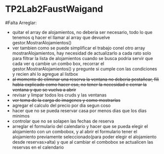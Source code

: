 # TP2Lab2FaustWaigand #

#Falta Arreglar:

- quitar el array de alojamientos, no deberia ser necesario, todo lo que tenemos q hacer el llamar al array que devuelve gestor.MostrarAlojamientos()
- ver tambien como se puede simplificar el trabajo conel otro array mostrarAlojamientos, hay necesidad de actualizarlo a cada rato solo para filtrar la lista de alojamientos cuando se busca
podria servir que cada ver q cambie un combo box, recorrar el gestor.MostrarAlojamientos() y pregunte si cumple con las condiciones y recien ahi lo agregue al listbox
- ~~al momento de eliminar una reserva la ventana no deberia pestañear, fili habia explicado como hacer eso, no tener la necesidad e cerrar la ventana y que se vuelva a abrir~~
- revisar y limpar todos los cruds y las ventanas
- ~~ver tema de la carga de imagenes y como mostrarlas~~
- agregar el calculo del precio por dia segun coso
- hacer que no se pueda reservar casa por menos dias que los dias minimos
- controlar que no se solapen las fechas de reserva
- arreglar el formulario del calendario y hacer que se pueda elegir el alojamiento con un combobox, y al abrir el formulario tener el alojamiento previamente seleccionado(para poder elegir el alojamiento desde reservas>alta) y que al cambiar el combobox se actualicen las reservas en el calendario
